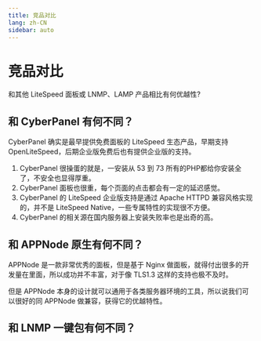 ```yaml
---
title: 竞品对比
lang: zh-CN
sidebar: auto
---
```


# 竞品对比

和其他 LiteSpeed 面板或 LNMP、LAMP 产品相比有何优越性?

## 和 CyberPanel 有何不同？

CyberPanel 确实是最早提供免费面板的 LiteSpeed 生态产品，早期支持 OpenLiteSpeed，后期企业版免费后也有提供企业版的支持。

1. CyberPanel 很操蛋的就是，一安装从 53 到 73 所有的PHP都给你安装全了，不安全也显得厚重。
2. CyberPanel 面板也很重，每个页面的点击都会有一定的延迟感觉。
3. CyberPanel 的 LiteSpeed 企业版支持是通过 Apache HTTPD 兼容风格实现的，并不是 LiteSpeed Native，一些专属特性的实现很不方便。
4. CyberPanel 的相关源在国内服务器上安装失败率也是出奇的高。

## 和 APPNode 原生有何不同？

APPNode 是一款非常优秀的面板，但是基于 Nginx 做面板，就得付出很多的开发量在里面，所以成功并不丰富，对于像 TLS1.3 这样的支持也极不及时。

但是 APPNode 本身的设计就可以通用于各类服务器环境的工具，所以说我们可以很好的同 APPNode 做兼容，获得它的优越特性。

## 和 LNMP 一键包有何不同？

